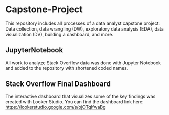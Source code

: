# Capstone-Project
This repository includes all processes of a data analyst capstone project: Data collection, data wrangling (DW), exploratory data analysis (EDA), data visualization (DV), building a dashboard, and more.

## JupyterNotebook 
All work to analyze Stack Overflow data was done with Jupyter Notebook and added to the repository with shortened coded names.

## Stack Overflow Final Dashboard
The interactive dashboard that visualizes some of the key findings was created with Looker Studio. You can find the dashboard link here: https://lookerstudio.google.com/s/ojCTqIfwaBg
